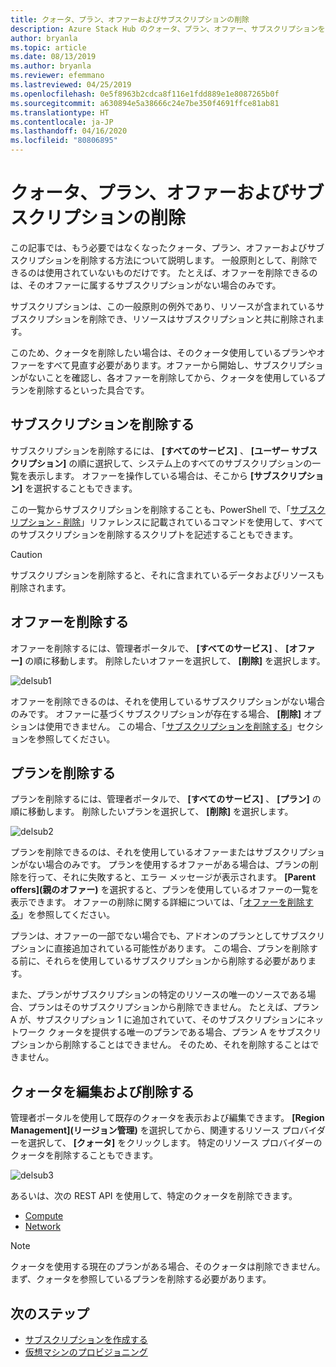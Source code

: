 ```yaml
---
title: クォータ、プラン、オファーおよびサブスクリプションの削除
description: Azure Stack Hub のクォータ、プラン、オファー、サブスクリプションを削除する方法について学習します。
author: bryanla
ms.topic: article
ms.date: 08/13/2019
ms.author: bryanla
ms.reviewer: efemmano
ms.lastreviewed: 04/25/2019
ms.openlocfilehash: 0e5f8963b2cdca8f116e1fdd889e1e8087265b0f
ms.sourcegitcommit: a630894e5a38666c24e7be350f4691ffce81ab81
ms.translationtype: HT
ms.contentlocale: ja-JP
ms.lasthandoff: 04/16/2020
ms.locfileid: "80806895"
---
```

# <a name="delete-quotas-plans-offers-and-subscriptions"></a>クォータ、プラン、オファーおよびサブスクリプションの削除

この記事では、もう必要ではなくなったクォータ、プラン、オファーおよびサブスクリプションを削除する方法について説明します。 一般原則として、削除できるのは使用されていないものだけです。 たとえば、オファーを削除できるのは、そのオファーに属するサブスクリプションがない場合のみです。

サブスクリプションは、この一般原則の例外であり、リソースが含まれているサブスクリプションを削除でき、リソースはサブスクリプションと共に削除されます。

このため、クォータを削除したい場合は、そのクォータ使用しているプランやオファーをすべて見直す必要があります。オファーから開始し、サブスクリプションがないことを確認し、各オファーを削除してから、クォータを使用しているプランを削除するといった具合です。

## <a name="delete-a-subscription"></a>サブスクリプションを削除する

サブスクリプションを削除するには、 **[すべてのサービス]** 、 **[ユーザー サブスクリプション]** の順に選択して、システム上のすべてのサブスクリプションの一覧を表示します。 オファーを操作している場合は、そこから **[サブスクリプション]** を選択することもできます。

この一覧からサブスクリプションを削除することも、PowerShell で、「[サブスクリプション - 削除](/rest/api/azurestack/subscriptions/delete)」リファレンスに記載されているコマンドを使用して、すべてのサブスクリプションを削除するスクリプトを記述することもできます。

> [!CAUTION]
> サブスクリプションを削除すると、それに含まれているデータおよびリソースも削除されます。

## <a name="delete-an-offer"></a>オファーを削除する

オファーを削除するには、管理者ポータルで、 **[すべてのサービス]** 、 **[オファー]** の順に移動します。 削除したいオファーを選択して、 **[削除]** を選択します。

![delsub1](media/azure-stack-delete-offer/delsub1.png)

オファーを削除できるのは、それを使用しているサブスクリプションがない場合のみです。 オファーに基づくサブスクリプションが存在する場合、 **[削除]** オプションは使用できません。 この場合、「[サブスクリプションを削除する](#delete-a-subscription)」セクションを参照してください。

## <a name="delete-a-plan"></a>プランを削除する

プランを削除するには、管理者ポータルで、 **[すべてのサービス]** 、 **[プラン]** の順に移動します。 削除したいプランを選択して、 **[削除]** を選択します。

![delsub2](media/azure-stack-delete-offer/delsub2.png)

プランを削除できるのは、それを使用しているオファーまたはサブスクリプションがない場合のみです。 プランを使用するオファーがある場合は、プランの削除を行って、それに失敗すると、エラー メッセージが表示されます。 **[Parent offers]\(親のオファー\)** を選択すると、プランを使用しているオファーの一覧を表示できます。 オファーの削除に関する詳細については、「[オファーを削除する](#delete-an-offer)」を参照してください。

プランは、オファーの一部でない場合でも、アドオンのプランとしてサブスクリプションに直接追加されている可能性があります。 この場合、プランを削除する前に、それらを使用しているサブスクリプションから削除する必要があります。

また、プランがサブスクリプションの特定のリソースの唯一のソースである場合、プランはそのサブスクリプションから削除できません。 たとえば、プラン A が、サブスクリプション 1 に追加されていて、そのサブスクリプションにネットワーク クォータを提供する唯一のプランである場合、プラン A をサブスクリプションから削除することはできません。 そのため、それを削除することはできません。

## <a name="edit-and-delete-a-quota"></a>クォータを編集および削除する

管理者ポータルを使用して既存のクォータを表示および編集できます。 **[Region Management]\(リージョン管理\)** を選択してから、関連するリソース プロバイダーを選択して、 **[クォータ]** をクリックします。 特定のリソース プロバイダーのクォータを削除することもできます。

![delsub3](media/azure-stack-delete-offer/delsub3.png)

あるいは、次の REST API を使用して、特定のクォータを削除できます。

- [Compute](/rest/api/azurestack/quotas%20(compute)/delete)
- [Network](/rest/api/azurestack/quotas%20(network)/delete)

> [!NOTE]
> クォータを使用する現在のプランがある場合、そのクォータは削除できません。 まず、クォータを参照しているプランを削除する必要があります。

## <a name="next-steps"></a>次のステップ

- [サブスクリプションを作成する](azure-stack-subscribe-plan-provision-vm.md)
- [仮想マシンのプロビジョニング](../user/azure-stack-create-vm-template.md)